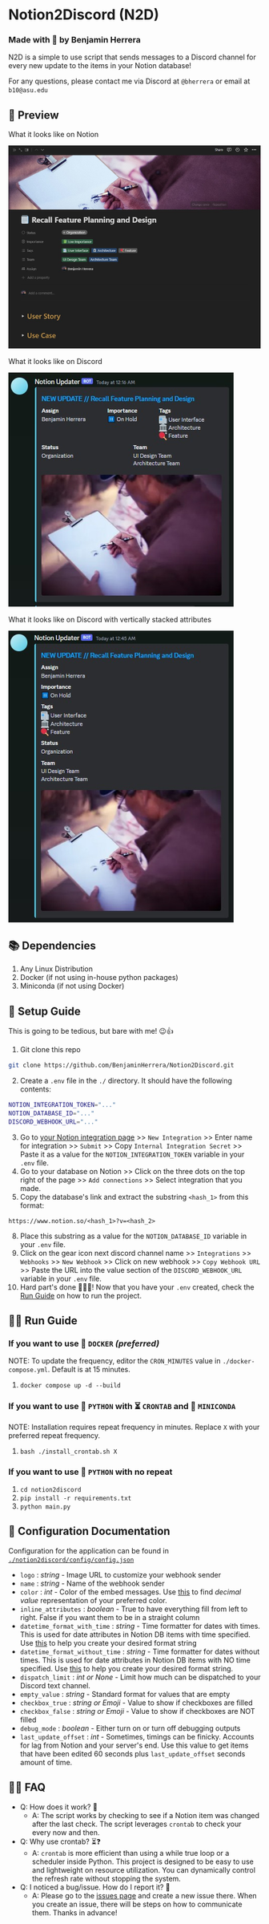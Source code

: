 # Notion2Discord (N2D)
### Made with 💖 by Benjamin Herrera
N2D is a simple to use script that sends messages to a Discord channel for every
new update to the items in your Notion database!

For any questions, please contact me via Discord at `@bherrera` or email at `b10@asu.edu`

## 👀 Preview
What it looks like on Notion

![Alt text](resources/docs/NotionExample1.jpg)

What it looks like on Discord

![Alt text](resources/docs/Example1.jpg)

What it looks like on Discord with vertically stacked attributes

![Alt text](resources/docs/Example2.jpg)

## 📚 Dependencies
1. Any Linux Distribution
2. Docker (if not using in-house python packages)
3. Miniconda (if not using Docker)

## 📝 Setup Guide
This is going to be tedious, but bare with me! 😉👍
1. Git clone this repo
```bash
git clone https://github.com/BenjaminHerrera/Notion2Discord.git
```
2. Create a `.env` file in the `./` directory. It should have the following contents:
```bash
NOTION_INTEGRATION_TOKEN="..."
NOTION_DATABASE_ID="..."
DISCORD_WEBHOOK_URL="..."
```
3. Go to [your Notion integration page](https://www.notion.so/my-integrations) >>
`New Integration` >> Enter name for integration >> `Submit` >>
Copy `Internal Integration Secret` >> Paste it as a value for the
`NOTION_INTEGRATION_TOKEN` variable in your `.env` file.
5. Go to your database on Notion >> Click on the three dots on the top right
of the page >> `Add connections` >> Select integration that you made.
7. Copy the database's link and extract the substring `<hash_1>` from this format:
```
https://www.notion.so/<hash_1>?v=<hash_2>
```
8. Place this substring as a value for the `NOTION_DATABASE_ID` variable in your
`.env` file.
9. Click on the gear icon next discord channel name >> `Integrations` >>
`Webhooks` >> `New Webhook` >> Click on new webhook >> `Copy Webhook URL` >>
Paste the URL into the value section of the `DISCORD_WEBHOOK_URL` variable in
your `.env` file.
13. Hard part's done 🎉🎉🎉! Now that you have your `.env` created, check the
[Run Guide](https://github.com/BenjaminHerrera/Notion2Discord#run-guide) on how to
run the project.

## 🏃‍♂️ Run Guide

### If you want to use 🐳 `DOCKER` _(preferred)_

NOTE: To update the frequency, editor the `CRON_MINUTES` value in `./docker-compose.yml`. Default is at 15 minutes.
1. `docker compose up -d --build`

### If you want to use 🐍 `PYTHON` with ⏳ `CRONTAB` and 🧰 `MINICONDA`

NOTE: Installation requires repeat frequency in minutes. Replace `X` with your
preferred repeat frequency.
1. `bash ./install_crontab.sh X`

### If you want to use 🐍 `PYTHON` with no repeat

1. `cd notion2discord`
2. `pip install -r requirements.txt`
3. `python main.py`

## 📜 Configuration Documentation
Configuration for the application can be found in [`./notion2discord/config/config.json`]()

- `logo` : _string_ - Image URL to customize your webhook sender
- `name` : _string_ - Name of the webhook sender
- `color` : _int_ - Color of the embed messages. Use [this](https://www.spycolor.com/)
to find _decimal value_ representation of your preferred color.
- `inline_attributes` : _boolean_ - True to have everything fill from left to
right. False if you want them to be in a straight column
- `datetime_format_with_time` : _string_ - Time formatter for dates with times.
This is used for date attributes in Notion DB items with time specified. Use
[this](https://www.w3schools.com/python/python_datetime.asp) to help you create
your desired format string
- `datetime_format_without_time` : _string_ - Time formatter for dates without
times. This is used for date attributes in Notion DB items with NO time specified.
Use [this](https://www.w3schools.com/python/python_datetime.asp) to help you
create your desired format string.
- `dispatch_limit` : _int or None_ - Limit how much can be dispatched to your
Discord text channel.
- `empty_value` : _string_ - Standard format for values that are empty
- `checkbox_true` : _string or Emoji_ - Value to show if checkboxes are filled
- `checkbox_false` : _string or Emoji_ - Value to show if checkboxes are NOT filled
- `debug_mode` : _boolean_ - Either turn on or turn off debugging outputs
- `last_update_offset` : _int_ - Sometimes, timings can be finicky. Accounts
for lag from Notion and your server's end. Use this value to get items that
have been edited 60 seconds plus `last_update_offset` seconds amount of time.

## 🙋‍♂️ FAQ
* Q: How does it work? 🤔
  * A: The script works by checking to see if a Notion item was changed after
  the last check. The script leverages `crontab` to check your every now and then.
* Q: Why use crontab? ⏳❓
  * A: `crontab` is more efficient than using a while true loop or a scheduler
  inside Python. This project is designed to be easy to use and lightweight on
  resource utilization. You can dynamically control the refresh rate without
  stopping the system.
* Q: I noticed a bug/issue. How do I report it? 🚨
  * A: Please go to the [issues page](https://github.com/BenjaminHerrera/Notion2Discord/issues)
  and create a new issue there. When you create an issue, there will be steps on
  how to communicate them. Thanks in advance!
